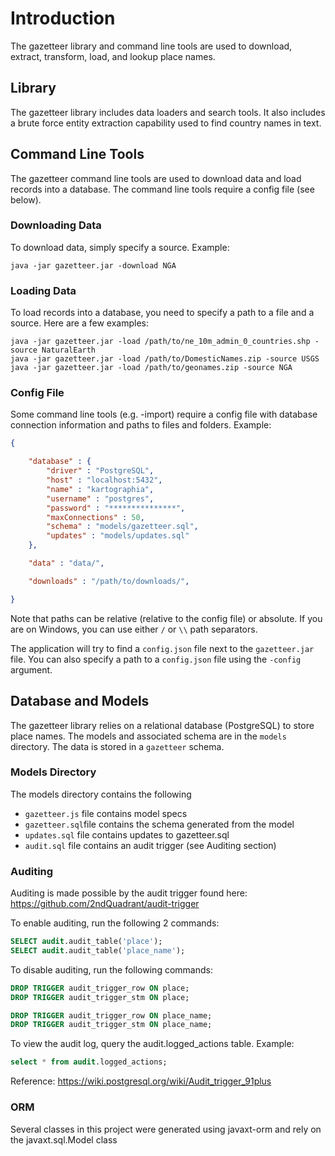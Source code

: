# Introduction
The gazetteer library and command line tools are used to download, extract,
transform, load, and lookup place names.

## Library
The gazetteer library includes data loaders and search tools. It also includes
a brute force entity extraction capability used to find country names in text.


## Command Line Tools
The gazetteer command line tools are used to download data and load records
into a database. The command line tools require a config file (see below).


### Downloading Data
To download data, simply specify a source. Example:
```
java -jar gazetteer.jar -download NGA
```

### Loading Data
To load records into a database, you need to specify a path to a file and a source.
Here are a few examples:
```
java -jar gazetteer.jar -load /path/to/ne_10m_admin_0_countries.shp -source NaturalEarth
java -jar gazetteer.jar -load /path/to/DomesticNames.zip -source USGS
java -jar gazetteer.jar -load /path/to/geonames.zip -source NGA
```

### Config File

Some command line tools (e.g. -import) require a config file with database
connection information and paths to files and folders. Example:

```json
{

    "database" : {
        "driver" : "PostgreSQL",
        "host" : "localhost:5432",
        "name" : "kartographia",
        "username" : "postgres",
        "password" : "***************",
        "maxConnections" : 50,
        "schema" : "models/gazetteer.sql",
        "updates" : "models/updates.sql"
    },

    "data" : "data/",

    "downloads" : "/path/to/downloads/",

}
```

Note that paths can be relative (relative to the config file) or absolute.
If you are on Windows, you can use either `/` or `\\` path separators.

The application will try to find a `config.json` file next to the `gazetteer.jar` file.
You can also specify a path to a `config.json` file using the `-config` argument.


## Database and Models

The gazetteer library relies on a relational database (PostgreSQL) to store place names.
The models and associated schema are in the `models` directory. The data is stored
in a `gazetteer` schema.

### Models Directory
The models directory contains the following
- `gazetteer.js` file contains model specs
- `gazetteer.sql`file contains the schema generated from the model
- `updates.sql` file contains updates to gazetteer.sql
- `audit.sql` file contains an audit trigger (see Auditing section)


### Auditing
Auditing is made possible by the audit trigger found here:
https://github.com/2ndQuadrant/audit-trigger


To enable auditing, run the following 2 commands:
```sql
SELECT audit.audit_table('place');
SELECT audit.audit_table('place_name');
```

To disable auditing, run the following commands:
```sql
DROP TRIGGER audit_trigger_row ON place;
DROP TRIGGER audit_trigger_stm ON place;

DROP TRIGGER audit_trigger_row ON place_name;
DROP TRIGGER audit_trigger_stm ON place_name;
```

To view the audit log, query the audit.logged_actions table. Example:
```sql
select * from audit.logged_actions;
```

Reference:
https://wiki.postgresql.org/wiki/Audit_trigger_91plus

### ORM

Several classes in this project were generated using javaxt-orm and rely on the javaxt.sql.Model class

